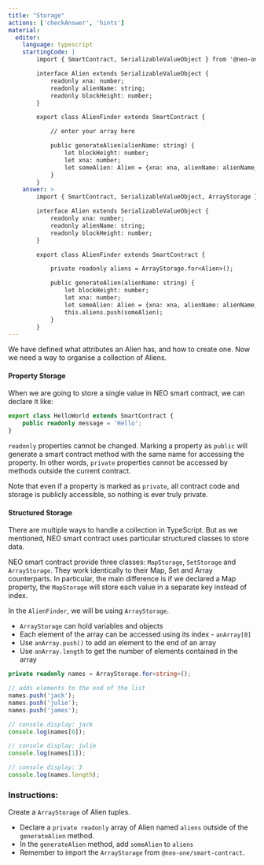 ```yaml
---
title: "Storage"
actions: ['checkAnswer', 'hints']
material: 
  editor:
    language: typescript
    startingCode: |
        import { SmartContract, SerializableValueObject } from '@neo-one/smart-contract';

        interface Alien extends SerializableValueObject {
            readonly xna: number;
            readonly alienName: string;
            readonly blockHeight: number;
        }

        export class AlienFinder extends SmartContract {

            // enter your array here

            public generateAlien(alienName: string) {
                let blockHeight: number;
                let xna: number;
                let someAlien: Alien = {xna: xna, alienName: alienName, blockHeight: blockHeight};
            }
        }
    answer: > 
        import { SmartContract, SerializableValueObject, ArrayStorage } from '@neo-one/smart-contract';

        interface Alien extends SerializableValueObject {
            readonly xna: number;
            readonly alienName: string;
            readonly blockHeight: number;
        }

        export class AlienFinder extends SmartContract {

            private readonly aliens = ArrayStorage.for<Alien>();

            public generateAlien(alienName: string) {
                let blockHeight: number;
                let xna: number;
                let someAlien: Alien = {xna: xna, alienName: alienName, blockHeight: blockHeight};
                this.aliens.push(someAlien);
            }
        }
---
```


We have defined what attributes an Alien has, and how to create one. Now we need a way to organise a collection of Aliens. 

#### Property Storage

When we are going to store a single value in NEO smart contract, we can declare it like:

```typescript
export class HelloWorld extends SmartContract {
    public readonly message = 'Hello';
}
```

`readonly` properties cannot be changed. Marking a property as `public` will generate a smart contract method with the same name for accessing the property. In other words, `private` properties cannot be accessed by methods outside the current contract.

Note that even if a property is marked as `private`, all contract code and storage is publicly accessible, so nothing is ever truly private.

#### Structured Storage

There are multiple ways to handle a collection in TypeScript. But as we mentioned, NEO smart contract uses particular structured classes to store data.

NEO smart contract provide three classes: `MapStorage`, `SetStorage` and `ArrayStorage`. They work identically to their Map, Set and Array counterparts. In particular, the main difference is if we declared a Map property, the  `MapStorage` will store each value in a separate key instead of index.

In the `AlienFinder`, we will be using `ArrayStorage`.

- `ArrayStorage` can hold variables and objects
- Each element of the array can be accessed using its index - `anArray[0]`
- Use `anArray.push()` to add an element to the end of an array
- Use `anArray.length` to get the number of elements contained in the array

```typescript
private readonly names = ArrayStorage.for<string>();

// adds elements to the end of the list
names.push('jack');
names.push('julie');
names.push('james');

// console.display: jack
console.log(names[0]);

// console display: julie
console.log(names[1]); 

// console display: 3
console.log(names.length);
```

### Instructions: 

Create a `ArrayStorage` of Alien tuples. 

- Declare a `private readonly` array of Alien named `aliens` outside of the `generateAlien` method. 
- In the `generateAlien` method, add `someAlien` to `aliens`
- Remember to import the `ArrayStorage` from `@neo-one/smart-contract`.